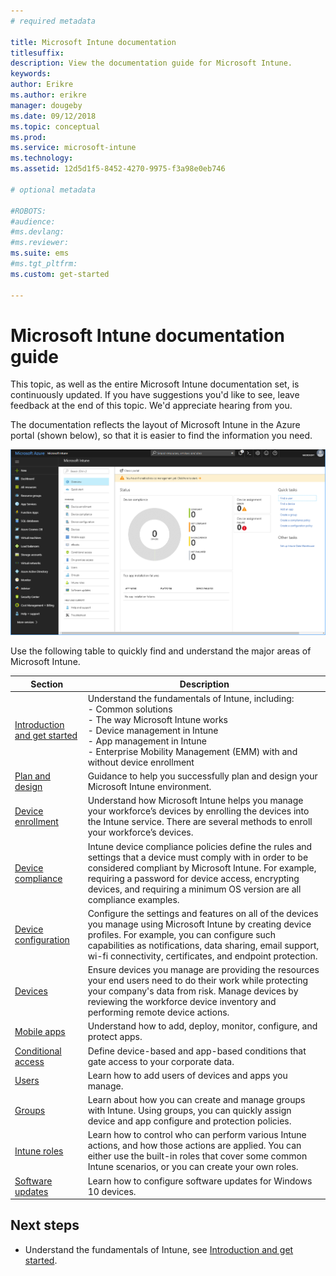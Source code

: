 ```yaml
---
# required metadata

title: Microsoft Intune documentation
titlesuffix: 
description: View the documentation guide for Microsoft Intune.
keywords:
author: Erikre
ms.author: erikre
manager: dougeby
ms.date: 09/12/2018
ms.topic: conceptual
ms.prod:
ms.service: microsoft-intune
ms.technology:
ms.assetid: 12d5d1f5-8452-4270-9975-f3a98e0eb746

# optional metadata

#ROBOTS:
#audience:
#ms.devlang:
#ms.reviewer:
ms.suite: ems
#ms.tgt_pltfrm:
ms.custom: get-started

---
```


# Microsoft Intune documentation guide

This topic, as well as the entire Microsoft Intune documentation set, is continuously updated. If you have suggestions you'd like to see, leave feedback at the end of this topic. We'd appreciate hearing from you.

The documentation reflects the layout of Microsoft Intune in the Azure portal (shown below), so that it is easier to find the information you need.

![Azure portal workloads](./media/azure-portal-workloads.png)

Use the following table to quickly find and understand the major areas of Microsoft Intune.

| Section                                                      | Description                                                                                                                                                                                                                                                                                      |
|--------------------------------------------------------------|--------------------------------------------------------------------------------------------------------------------------------------------------------------------------------------------------------------------------------------------------------------------------------------------------|
| [Introduction and get started](introduction-intune.md)       | Understand the fundamentals of Intune, including:<br /> - Common solutions<br /> - The way Microsoft Intune works<br /> - Device management in Intune<br /> - App management in Intune<br /> - Enterprise Mobility Management (EMM) with and without device enrollment                                                         |
| [Plan and design](planning-guide.md)                         | Guidance to help you successfully plan and design your Microsoft Intune environment.                                                                                                                                                                                                             |
| [Device enrollment](device-enrollment.md)                    | Understand how Microsoft Intune helps you manage your workforce’s devices by enrolling the devices into the Intune service. There are several methods to enroll your workforce’s devices.                                                                                                         |
| [Device compliance](device-compliance.md)                    | Intune device compliance policies define the rules and settings that a device must comply with in order to be considered compliant by Microsoft Intune. For example, requiring a password for device access, encrypting devices, and requiring a minimum OS version are all compliance examples. |
| [Device configuration](device-profiles.md)                   | Configure the settings and features on all of the devices you manage using Microsoft Intune by creating device profiles. For example, you can configure such capabilities as notifications, data sharing, email support, wi-fi connectivity, certificates, and endpoint protection.              |
| [Devices](device-management.md)                              | Ensure devices you manage are providing the resources your end users need to do their work while protecting your company's data from risk. Manage devices by reviewing the workforce device inventory and performing remote device actions.                                                      |
| [Mobile apps](app-management.md)                             | Understand how to add, deploy, monitor, configure, and protect apps.                                                                                                                                                                                                                             |
| [Conditional access](conditional-access.md)                  | Define device-based and app-based conditions that gate access to your corporate data.                                                                                                                                                                                                            |
| [Users](users-add.md)                                        | Learn how to add users of devices and apps you manage.                                                                                                                                                                                                                                           |
| [Groups](groups-get-started.md)                              | Learn about how you can create and manage groups with Intune. Using groups, you can quickly assign device and app configure and protection policies.                                                                                                                                             |
| [Intune roles](role-based-access-control.md)                 | Learn how to control who can perform various Intune actions, and how those actions are applied. You can either use the built-in roles that cover some common Intune scenarios, or you can create your own roles.                                                                                 |
| [Software updates](windows-update-for-business-configure.md) | Learn how to configure software updates for Windows 10 devices.                                                                                                                                                                                                                                  |

## Next steps

- Understand the fundamentals of Intune, see [Introduction and get started](introduction-intune.md).

